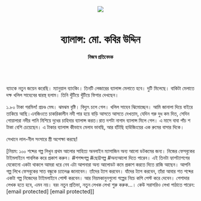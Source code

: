 <div align=center>
<img src=https://images.prothomalo.com/prothomalo-bangla/2021-01/1d75151c-eff9-4e9f-ac28-aebc4618d00f/palo_bangla_og.png />
<br><br>
<h1>ব্যালান্স: মো. কবির উদ্দিন</h1> 
<h4>নিজস্ব প্রতিবেদক</h4>
<br><br>
</div>

ব্যাংকে নতুন জয়েন করেছি। ম্যানুয়াল ব্যাংকিং। তিনটি লেজারের ব্যালান্স মেলাতে হবে। দুটি মিলেছে। বাকিটা মেলাতে দক্ষ খলিল সাহেবের দ্বারস্থ হলাম। তিনি খুঁটিয়ে খুঁটিয়ে ফিগার দেখছেন।

১.৮০ টাকা গরমিল! প্রচণ্ড মেঘ। ঝমঝম বৃষ্টি। বিদ্যুৎ চলে গেল। খলিল সাহেব ঝিমোচ্ছেন। আমি জানালা দিয়ে বাইরে তাকিয়ে আছি।এনজিওতে চাকরিকালীন নদী পার হয়ে বাড়ি আসতে আসতে দেখতাম, যেদিন গরু দুধ কম দিত, সেদিন গোয়ালারা নদীর পানি মিশিয়ে দুধের চাহিদার ব্যালান্স করত।রাত দশটা নাগাদ ব্যালান্স মিলে গেল। এ মাসে বাবা পাঁচ শ টাকা বেশি চেয়েছেন। এ টাকার ব্যালান্স কীভাবে মেলাব ভাবছি, আর হাঁটছি হাউজিংয়ের এক রুমের বাসার দিকে।

সেখানে লাল-নীল সংসারে স্ত্রী অপেক্ষা করছে!

[নিয়ম: ১০০ শব্দের গল্প লিখুন প্রথম আলোর সাহিত্য অনলাইন ম্যাগাজিন অন্য আলো ডটকমের জন্য। নিজের ফেসবুকের টাইমলাইনে পাবলিক করে প্রকাশ করুন। #শশব্দগল্প #ছোট্টগল্প #অন্যআলো দিতে পারেন। এই তিনটা হ্যাশট্যাশগের যেকোনো একটা থাকলে আমরা ধরে নেব এটা আপনারা অন্য আলোডট কমে প্রকাশ করতে দিতে রাজি আছেন। আপনি গল্প লিখে ফেসবুকের সাত বন্ধুকে চ্যালেঞ্জ জানাবেন। তাঁদের ট্যাগ করবেন। যাঁদের ট্যাগ করবেন, তাঁরা আবার শত শব্দের একটা গল্প নিজেদের টাইমলাইনে পোস্ট করবেন। আর নিয়মকানুনগুলো গল্পের নিচে কপি পেস্ট করে দেবেন। পেশাদার লেখক হতে হবে, এমন নয়। বরং নতুন প্রতিভা, নতুন লেখক লেখা শুরু করুক...। কেউ সরাসরিও লেখা পাঠাতে পারেন: [email protected] [email protected]]
